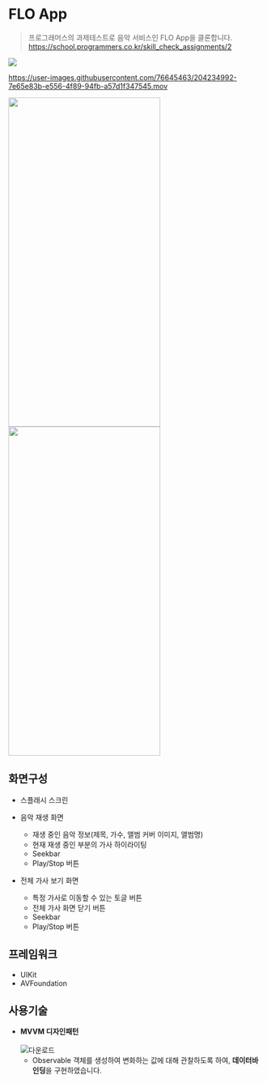 # FLO App
> 프로그래머스의 과제테스트로 음악 서비스인 FLO App을 클론합니다.<br>
https://school.programmers.co.kr/skill_check_assignments/2

<img src="https://img.shields.io/badge/Swift-orange?style=flat-square&logo=Swift&logoColor=white"/>


https://user-images.githubusercontent.com/76645463/204234992-7e65e83b-e556-4f89-94fb-a57d1f347545.mov


<img src="https://user-images.githubusercontent.com/76645463/204215310-09b6fa9a-4ad8-4828-a340-7ab67ec73b7b.png" width="300" height="650">  <img src="https://user-images.githubusercontent.com/76645463/204215318-434774a0-3c53-4346-9cc0-ca166dc70821.png" width="300" height="650">

## 화면구성

- 스플래시 스크린

- 음악 재생 화면
  - 재생 중인 음악 정보(제목, 가수, 앨범 커버 이미지, 앨범명)
  - 현재 재생 중인 부분의 가사 하이라이팅
  - Seekbar
  - Play/Stop 버튼
- 전체 가사 보기 화면
  - 특정 가사로 이동할 수 있는 토글 버튼
  - 전체 가사 화면 닫기 버튼
  - Seekbar
  - Play/Stop 버튼

## 프레임워크
- UIKit
- AVFoundation

## 사용기술
- **MVVM 디자인패턴** <br>
  <br>![다운로드](https://user-images.githubusercontent.com/76645463/204228565-b6f46f4a-59f0-4d9c-80d1-496d61f7102c.png)<br>
  - Observable 객체를 생성하여 변화하는 값에 대해 관찰하도록 하여, **데이터바인딩**을 구현하였습니다.

